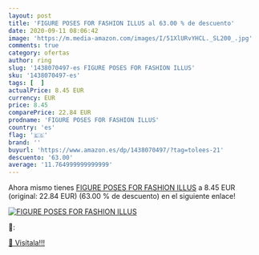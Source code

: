 ```yaml
---
layout: post
title: 'FIGURE POSES FOR FASHION ILLUS al 63.00 % de descuento'
date: 2020-09-11 08:06:42
image: 'https://m.media-amazon.com/images/I/51XlURvYHCL._SL200_.jpg'
comments: true
category: ofertas
author: ring
slug: '1438070497-es FIGURE POSES FOR FASHION ILLUS'
sku: '1438070497-es'
tags: [  ]
actualPrice: 8.45 EUR
currency: EUR
price: 8.45
comparePrice: 22.84 EUR
prodname: 'FIGURE POSES FOR FASHION ILLUS'
country: 'es'
flag: '🇪🇸'
brand: ''
buyurl: 'https://www.amazon.es/dp/1438070497/?tag=tolees-21'
descuento: '63.00'
average: '11.764999999999999'
---
```


Ahora mismo tienes [FIGURE POSES FOR FASHION ILLUS](https://www.amazon.es/dp/1438070497/?tag=tolees-21) a 8.45 EUR (original: 22.84 EUR) (63.00 %  de descuento) en el siguiente enlace!

[![FIGURE POSES FOR FASHION ILLUS](https://m.media-amazon.com/images/I/51XlURvYHCL._SL200_.jpg)](https://www.amazon.es/dp/1438070497/?tag=tolees-21)

🔎:


[🛒 Visítala!!!](https://www.amazon.es/dp/1438070497/?tag=tolees-21)
